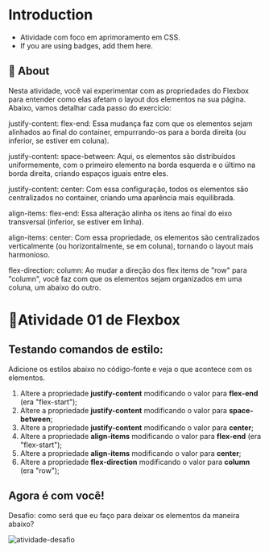 # Introduction
- Atividade com foco em aprimoramento em CSS.
- If you are using badges, add them here.


##  :beginner: About
Nesta atividade, você vai experimentar com as propriedades do Flexbox para entender como elas afetam o layout dos elementos na sua página. Abaixo, vamos detalhar cada passo do exercício:

justify-content: flex-end: Essa mudança faz com que os elementos sejam alinhados ao final do container, empurrando-os para a borda direita (ou inferior, se estiver em coluna).

justify-content: space-between: Aqui, os elementos são distribuídos uniformemente, com o primeiro elemento na borda esquerda e o último na borda direita, criando espaços iguais entre eles.

justify-content: center: Com essa configuração, todos os elementos são centralizados no container, criando uma aparência mais equilibrada.

align-items: flex-end: Essa alteração alinha os itens ao final do eixo transversal (inferior, se estiver em linha).

align-items: center: Com essa propriedade, os elementos são centralizados verticalmente (ou horizontalmente, se em coluna), tornando o layout mais harmonioso.

flex-direction: column: Ao mudar a direção dos flex items de "row" para "column", você faz com que os elementos sejam organizados em uma coluna, um abaixo do outro.

# :ledger:Atividade 01 de Flexbox

## Testando comandos de estilo:

Adicione os estilos abaixo no código-fonte e veja o que acontece com os elementos.

1. Altere a propriedade **justify-content** modificando o valor para **flex-end** (era "flex-start");
1. Altere a propriedade **justify-content** modificando o valor para **space-between**;
1. Altere a propriedade **justify-content** modificando o valor para **center**;
1. Altere a propriedade **align-items** modificando o valor para **flex-end** (era "flex-start");
1. Altere a propriedade **align-items** modificando o valor para **center**;
1. Altere a propriedade **flex-direction** modificando o valor para **column** (era "row");

## Agora é com você!

Desafio: como será que eu faço para deixar os elementos da maneira abaixo?

![atividade-desafio](https://github.com/user-attachments/assets/15721745-1954-493b-8b34-894ab6e9764c)

